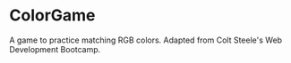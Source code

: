 # ColorGame

A game to practice matching RGB colors. Adapted from Colt Steele's Web Development Bootcamp.
